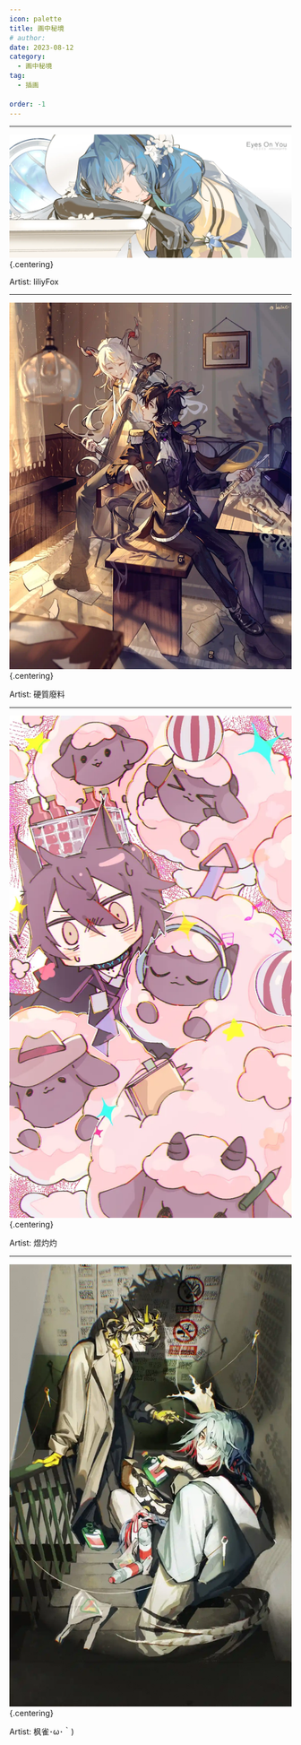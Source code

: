```yaml
---
icon: palette
title: 画中秘境
# author: 
date: 2023-08-12
category:
  - 画中秘境
tag:
  - 插画

order: -1
---
```


<!-- more -->

---

![](./res/illustration/星极（liliyFox）.webp) {.centering}

Artist: liliyFox

---

![](./res/illustration/独立插黑键白垩（硬質廢料）.webp) {.centering}

Artist: 硬質廢料

---

![](./res/illustration/狼羊（煜灼灼）.webp) {.centering}

Artist: 煜灼灼

---

![](./res/illustration/独立插（枫雀･ω･｀）.webp) {.centering}

Artist: 枫雀･ω･｀)

<FakeAds />